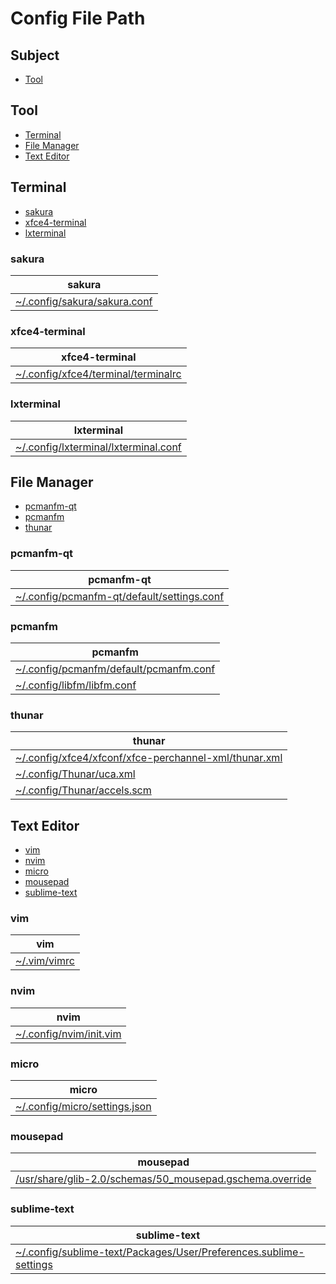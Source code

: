 

# Config File Path


## Subject

* [Tool](#tool)


## Tool

* [Terminal](#terminal)
* [File Manager](#file-manager)
* [Text Editor](#text-editor)


## Terminal

* [sakura](#sakura)
* [xfce4-terminal](#xfce4-terminal)
* [lxterminal](#lxterminal)


### sakura

| sakura |
| --- |
| [~/.config/sakura/sakura.conf](../../asset/overlay/etc/skel/.config/sakura/sakura.conf) |


### xfce4-terminal

| xfce4-terminal |
| --- |
| [~/.config/xfce4/terminal/terminalrc](../../asset/overlay/etc/skel/.config/xfce4/terminal/terminalrc) |


### lxterminal

| lxterminal |
| --- |
| [~/.config/lxterminal/lxterminal.conf](../../asset/overlay/etc/skel/.config/lxterminal/lxterminal.conf) |


## File Manager

* [pcmanfm-qt](#pcmanfm-qt)
* [pcmanfm](#pcmanfm)
* [thunar](#thunar)


### pcmanfm-qt

| pcmanfm-qt |
| --- |
| [~/.config/pcmanfm-qt/default/settings.conf](../../asset/overlay/etc/skel/.config/pcmanfm-qt/default/settings.conf) |


### pcmanfm

| pcmanfm |
| --- |
| [~/.config/pcmanfm/default/pcmanfm.conf](../../asset/overlay/etc/skel/.config/pcmanfm/default/pcmanfm.conf) |
| [~/.config/libfm/libfm.conf](../../asset/overlay/etc/skel/.config/libfm/libfm.conf) |


### thunar

| thunar |
| --- |
| [~/.config/xfce4/xfconf/xfce-perchannel-xml/thunar.xml](../../asset/overlay/etc/skel/.config/xfce4/xfconf/xfce-perchannel-xml/thunar.xml) |
| [~/.config/Thunar/uca.xml](../../asset/overlay/etc/skel/.config/Thunar/uca.xml) |
| [~/.config/Thunar/accels.scm](../../asset/overlay/etc/skel/.config/Thunar/accels.scm) |


## Text Editor

* [vim](#vim)
* [nvim](#nvim)
* [micro](#micro)
* [mousepad](#mousepad)
* [sublime-text](#sublime-text)


### vim

| vim |
| --- |
| [~/.vim/vimrc](../../asset/overlay/etc/skel/.vim/vimrc) |


### nvim

| nvim |
| --- |
| [~/.config/nvim/init.vim](../../asset/overlay/etc/skel/.config/nvim/init.vim) |


### micro

| micro |
| --- |
| [~/.config/micro/settings.json](../../asset/overlay/etc/skel/.config/micro/settings.json) |


### mousepad

| mousepad |
| --- |
| [/usr/share/glib-2.0/schemas/50_mousepad.gschema.override](../../asset/overlay/usr/share/glib-2.0/schemas/50_mousepad.gschema.override) |


### sublime-text

| sublime-text |
| --- |
| [~/.config/sublime-text/Packages/User/Preferences.sublime-settings](../../asset/overlay/etc/skel/.config/sublime-text/Packages/User/Preferences.sublime-settings) |
